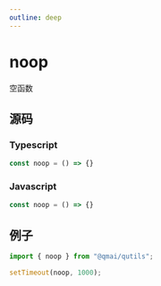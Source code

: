 ```yaml
---
outline: deep
---
```


# noop

空函数

## 源码

### Typescript

```typescript
const noop = () => {}
```

### Javascript

```javascript
const noop = () => {}
```

## 例子

```javascript
import { noop } from "@qmai/qutils";

setTimeout(noop, 1000);
```
